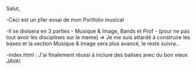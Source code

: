 Salut, 

-Ceci est un p1er essai de mon Portfolio musical

-Il se divisera en 3 parties - Musique & Image, Bands et Prof - (pour ne pas tout avoir les disciplines sur le meme) 
=> Je me suis attardé à construire les bases et la section Musique & Image sera plus avancé, le reste suivra...

-index.html : J'ai finalement réussi à inclure des balises avec du bon vieux JAVA!